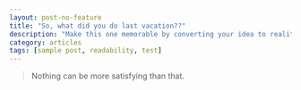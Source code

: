 ```yaml
---
layout: post-no-feature
title: "So, what did you do last vacation??"
description: "Make this one memorable by converting your idea to reality."
category: articles
tags: [sample post, readability, test]
---
```


> Nothing can be more satisfying than that.

